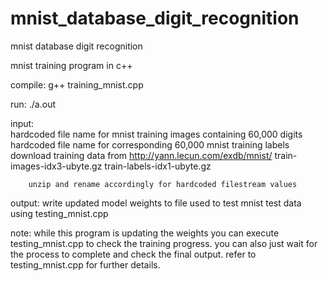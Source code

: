 # mnist_database_digit_recognition
mnist database digit recognition

mnist training program in c++
     
   compile: 
      g++ training_mnist.cpp
    
   run: 
      ./a.out  

   input:      
      hardcoded file name for mnist training images containing 60,000 digits
      hardcoded file name for corresponding 60,000 mnist training labels
      download training data from http://yann.lecun.com/exdb/mnist/
        train-images-idx3-ubyte.gz
        train-labels-idx1-ubyte.gz
        
        unzip and rename accordingly for hardcoded filestream values
   
   output:
      write updated model weights to file used to test mnist test data using testing_mnist.cpp
      
   note:
      while this program is updating the weights you can execute testing_mnist.cpp
      to check the training progress. you can also just wait for the process to complete 
      and check the final output. refer to testing_mnist.cpp for further details.
